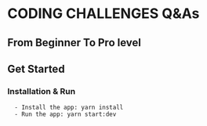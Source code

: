 # CODING CHALLENGES Q&As

## From Beginner To Pro level

## Get Started

### Installation & Run

```
  - Install the app: yarn install
  - Run the app: yarn start:dev
```
